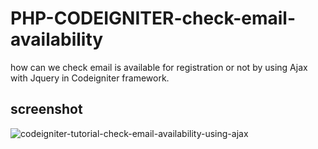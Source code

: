 # PHP-CODEIGNITER-check-email-availability
how can we check email is available for registration or not by using Ajax with Jquery in Codeigniter framework.

## screenshot

![codeigniter-tutorial-check-email-availability-using-ajax](https://user-images.githubusercontent.com/12325386/29827721-5707a3a2-8d0d-11e7-94fc-32a0308442cf.jpg)

